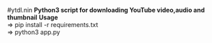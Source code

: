 #ytdl.nin
**Python3 script for downloading YouTube video,audio and thumbnail**
**Usage**<br>
=> pip install -r requirements.txt<br>
=> python3 app.py

